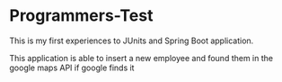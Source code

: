 # Programmers-Test
This is my first experiences to JUnits and Spring Boot application.

This application is able to insert a new employee and found them in the google maps API if google finds it
